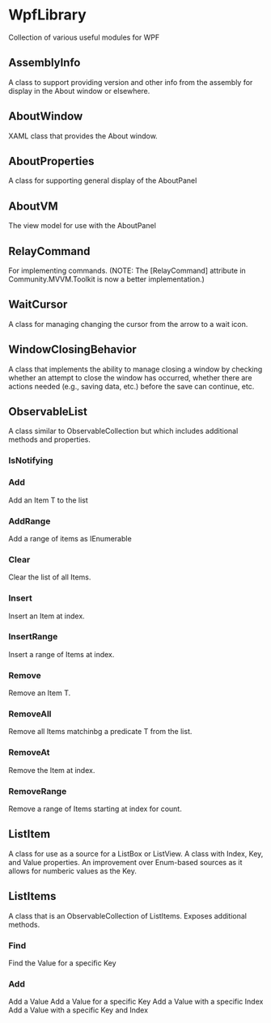 # WpfLibrary
Collection of various useful modules for WPF

## AssemblyInfo ##
A class to support providing version and other info from the assembly for display in the About window or elsewhere.

## AboutWindow ##
XAML class that provides the About window.

## AboutProperties ##
A class for supporting general display of the AboutPanel

## AboutVM ##
The view model for use with the AboutPanel

## RelayCommand ##
For implementing commands.  (NOTE: The [RelayCommand] attribute in Community.MVVM.Toolkit is now a better implementation.)

## WaitCursor ##
A class for managing changing the cursor from the arrow to a wait icon.

## WindowClosingBehavior ##
A class that implements the ability to manage closing a window by checking whether an attempt to close the window has occurred, whether there are actions needed (e.g., saving data, etc.) before the save can continue, etc.

## ObservableList ##
A class similar to ObservableCollection but which includes additional methods and properties.

### IsNotifying ###
### Add ###
Add an Item T to the list

### AddRange ###
Add a range of items as IEnumerable<T>

### Clear ###
Clear the list of all Items.

### Insert ###
Insert an Item at index.

### InsertRange ###
Insert a range of Items at index.

### Remove ###
Remove an Item T.

### RemoveAll ###
Remove all Items matchinbg a predicate T from the list.

### RemoveAt ###
Remove the Item at index.

### RemoveRange ###
Remove a range of Items starting at index for count.

## ListItem ##
A class for use as a source for a ListBox or ListView. A class with Index, Key, and Value properties. An improvement over Enum-based sources as it allows for numberic values as the Key.

## ListItems ##
A class that is an ObservableCollection of ListItems.  Exposes additional methods.

### Find ###
Find the Value for a specific Key

### Add ###
Add a Value
Add a Value for a specific Key
Add a Value with a specific Index
Add a Value with a specific Key and Index


